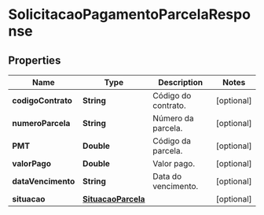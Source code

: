 
# SolicitacaoPagamentoParcelaResponse

## Properties
Name | Type | Description | Notes
------------ | ------------- | ------------- | -------------
**codigoContrato** | **String** | Código do contrato. |  [optional]
**numeroParcela** | **String** | Número da parcela. |  [optional]
**PMT** | **Double** | Código da parcela. |  [optional]
**valorPago** | **Double** | Valor pago. |  [optional]
**dataVencimento** | **String** | Data do vencimento. |  [optional]
**situacao** | [**SituacaoParcela**](SituacaoParcela.md) |  |  [optional]



